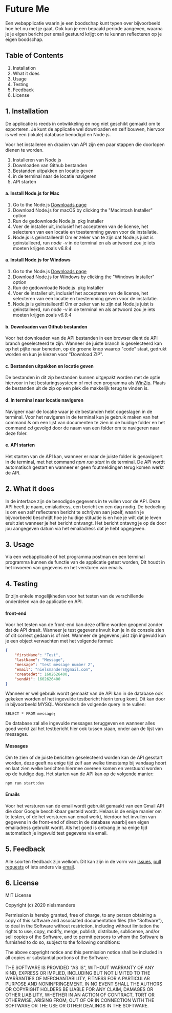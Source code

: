 # Future Me

Een webapplicatie waarin je een boodschap kunt typen over bijvoorbeeld hoe het nu met je gaat. Ook kun je een bepaald periode aangeven, waarna je je eigen bericht per email gestuurd krijgt om te kunnen reflecteren op je eigen boodschap.

## Table of Contents
1. Installation
2. What it does
3. Usage
4. Testing
5. Feedback
5. License

## 1. Installation

De applicatie is reeds in ontwikkeling en nog niet geschikt gemaakt om te exporteren. Je kunt de applicatie wel downloaden en zelf bouwen, hiervoor is wel een (lokale) database benodigd en Node.js.

Voor het installeren en draaien van API zijn een paar stappen die doorlopen dienen te worden. 
1. Installeren van Node.js
2. Downloaden van Github bestanden
3. Bestanden uitpakken en locatie geven
4. in de terminal naar de locatie navigeren
5. API starten

#### a. Install Node.js for Mac

1. Go to the Node.js [Downloads page](https://nodejs.org/en/download/)
2. Download Node.js for macOS by clicking the "Macintosh Installer" option
3. Run de gedownloade Node.js .pkg Installer
4. Voer de installer uit, inclusief het accepteren van de  license, het selecteren van een locatie en toestemming geven voor de installatie.
5. Node.js is geinstalleerd! Om er zeker van te zijn dat Node.js juist is geinstalleerd, run *node -v* in de terminal en als antwoord zou je iets moeten krijgen zoals *v6.9.4*

#### a. Install Node.js for Windows

1. Go to the Node.js [Downloads page](https://nodejs.org/en/download/)
2. Download Node.js for Windows by clicking the "Windows Installer" option
3. Run de gedownloade Node.js .pkg Installer
4. Voer de installer uit, inclusief het accepteren van de  license, het selecteren van een locatie en toestemming geven voor de installatie.
5. Node.js is geinstalleerd! Om er zeker van te zijn dat Node.js juist is geinstalleerd, run *node -v* in de terminal en als antwoord zou je iets moeten krijgen zoals *v6.9.4*

#### b. Downloaden van Github bestanden
Voor het downloaden van de API bestanden in een browser dient de API branch geselecteerd te zijn. Wanneer de juiste branch is geselecteerd kan op het pijlte naar beneden, op de groene knop waarop "code" staat, gedrukt worden en kun je kiezen voor "Download ZIP".

#### c. Bestanden uitpakken en locatie geven
De bestanden in dit zip bestanden kunnen uitgepakt worden met de optie hiervoor in het besturingssysteem of met een programma als [WinZip](https://www.winzip.com/win/en/prod_down.html). Plaats de bestanden uit de zip op een plek die makkelijk terug te vinden is. 

#### d. In terminal naar locatie navigeren
Navigeer naar de locatie waar je de bestanden hebt opgeslagen in de terminal. Voor het navigeren in de terminal kun je gebruik maken van het command *ls* om een lijst van documenten te zien in de huidige folder en het command *cd* gevolgd door de naam van een folder om te navigeren naar deze foler. 

#### e. API starten
Het starten van de API kan, wanneer er naar de juiste folder is genavigeert in de terminal, met het command *npm run start* in de terminal. De API wordt automatisch gestart en wanneer er geen foutmeldingen terug komen werkt de API.

## 2. What it does
In de interface zijn de benodigde gegevens in te vullen voor de API. Deze API heeft je naam, emialadress, een bericht en een dag nodig. De bedoeling is om een zelf reflecteren bericht te schrijven aan jezelf, waarin je bijvoorbeeld beschrijft hoe je huidige stituatie is en hoe je wilt dat je leven eruit ziet wanneer je het bericht ontvangt. Het bericht ontavng je op de door jou aangegeven datum via het emailadress dat je hebt opgegeven. 

## 3. Usage

Via een webapplicatie of het programma postman en een terminal programma kunnen de functie van de applicatie getest worden, Dit houdt in het invoeren van gegevens en het versturen van emails. 

## 4. Testing
Er zijn enkele mogelijkheden voor het testen van de verschillende onderdelen van de applicatie en API. 

#### front-end
Voor het testen van de front-end kan deze offline worden geopend zonder dat de API draait. Wanneer je test gegevens invult kun je in de console zien of dit correct gedaan is of niet. Wanneer de gegevens juist zijn ingevuld kun je een object verwachten met het volgende format:

```json
{
    "firstName": "Test",
    "lastName": "Message",
    "message": "test message number 2",
    "email": "nielsmanders@gmail.com",
    "createdAt": 1602626400,
    "sendAt": 1602626400
}
```
Wanneer er wel gebruik wordt gemaakt van de API kan in de database ook gekeken worden of het ingevulde testbericht hierin terug komt. Dit kan door in bijvoorbeeld MYSQL Workbench de volgende query in te vullen:
```
SELECT * FROM message;
```
De database zal alle ingevulde messages teruggeven en wanneer alles goed werkt zal het testbericht hier ook tussen staan, onder aan de lijst van messages.

#### Messages
Om te zien of de juiste berichten geselecteerd worden kan de API gesstart worden, deze geeft na enige tijd zelf aan welke timestamp bij vandaag hoort en laat zien welke berichten hiermee overeen komen en verstuurd worden op de huidige dag. Het starten van de API kan op de volgende manier:

```shell
npm run start:dev
```

#### Emails
Voor het versturen van de email wordt gebruikt gemaakt van een Gmail API die door Google beschikbaar gesteld wordt. Helaas is de enige manier om te testen, of de het versturen van email werkt, hierdoor het invullen van gegevens in de front-end of direct in de database waarbij een eigen emailadress gebruikt wordt. Als het goed is ontvang je na enige tijd automatisch je ingevuld test gegevens via email. 

## 5. Feedback
Alle soorten feedback zijn welkom. Dit kan zijn in de vorm van [issues](https://github.com/nielsmanders/FutureMe/issues), [pull requests](https://github.com/nielsmanders/FutureMe/pulls) of iets anders via [email](mailto:nielsmanders@gmail.com?subject=[Github]%Feedback%20FutureMe).

## 6. License
MIT License

Copyright (c) 2020 nielsmanders

Permission is hereby granted, free of charge, to any person obtaining a copy of this software and associated documentation files (the "Software"), to deal in the Software without restriction, including without limitation the rights to use, copy, modify, merge, publish, distribute, sublicense, and/or sell copies of the Software, and to permit persons to whom the Software is furnished to do so, subject to the following conditions:

The above copyright notice and this permission notice shall be included in all copies or substantial portions of the Software.

THE SOFTWARE IS PROVIDED "AS IS", WITHOUT WARRANTY OF ANY KIND, EXPRESS OR IMPLIED, INCLUDING BUT NOT LIMITED TO THE WARRANTIES OF MERCHANTABILITY, FITNESS FOR A PARTICULAR PURPOSE AND NONINFRINGEMENT. IN NO EVENT SHALL THE AUTHORS OR COPYRIGHT HOLDERS BE LIABLE FOR ANY CLAIM, DAMAGES OR OTHER LIABILITY, WHETHER IN AN ACTION OF CONTRACT, TORT OR OTHERWISE, ARISING FROM, OUT OF OR IN CONNECTION WITH THE SOFTWARE OR THE USE OR OTHER DEALINGS IN THE SOFTWARE.
